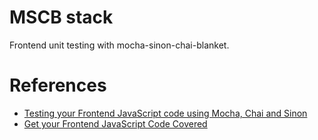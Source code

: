 # MSCB stack
Frontend unit testing with mocha-sinon-chai-blanket.  
# References

- [Testing your Frontend JavaScript code using Mocha, Chai and Sinon](http://blog.codeship.io/2014/01/22/testing-frontend-javascript-code-using-mocha-chai-and-sinon.html)
- [Get your Frontend JavaScript Code Covered](http://blog.codeship.io/2014/02/06/frontend-javascript-code-coverage.html)